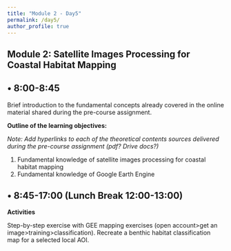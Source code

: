 ```yaml
---
title: "Module 2 - Day5"
permalink: /day5/
author_profile: true
---
```

## Module 2: Satellite Images Processing  for Coastal Habitat Mapping 


## • 8:00-8:45

Brief introduction to the fundamental concepts already covered in the online material shared during the pre-course assignment.

**Outline of the learning objectives:** 

_Note: Add hyperlinks to each of the theoretical contents sources delivered during the pre-course assignment (pdf? Drive docs?)_

1. Fundamental knowledge of satellite images processing  for coastal habitat mapping
2. Fundamental knowledge of Google Earth Engine
   

## • 8:45-17:00 (Lunch Break 12:00-13:00)

**Activities**

Step-by-step exercise with GEE mapping exercises (open account>get an image>training>classification). Recreate a benthic habitat classification map for a selected local AOI.
